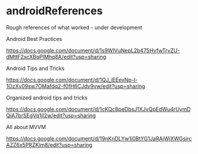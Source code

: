 # androidReferences
Rough references of what worked - under development

Android Best Practices

https://docs.google.com/document/d/1s9WlVuNepL2b475HvfwTrvZU-dMttF2xcXBqPlMhq8A/edit?usp=sharing

Android Tips and Tricks

https://docs.google.com/document/d/1QJ_iEEevNp-l-1OzXy09sw7OMafdq2-f0fH6CJdv9vw/edit?usp=sharing

Organized android tips and tricks

https://docs.google.com/document/d/1cKQc8peDbsJ1XJvQpEdWu4rUymDQiA7brSEgVq1jI2w/edit?usp=sharing

All about MVVM

https://docs.google.com/document/d/19nKnDLYw1i0BtYG1JaRAjWjXWGsircAZZ6x5PRZKim8/edit?usp=sharing